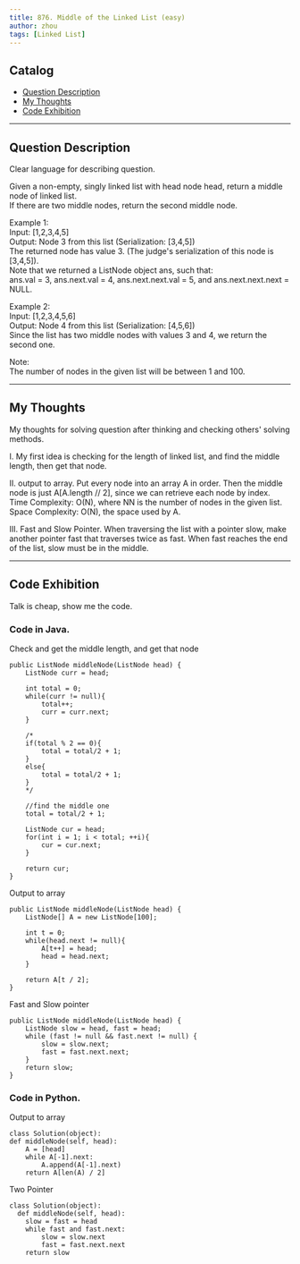 ```yaml
---
title: 876. Middle of the Linked List (easy)                   
author: zhou      
tags: [Linked List]            
---
```


       

## Catalog  
+ [Question Description](#partI)
+ [My Thoughts](#partII)
+ [Code Exhibition](#partIII)

----------------------------------

## Question Description
Clear language for describing question.    

Given a non-empty, singly linked list with head node head, return a middle node of linked list.     
If there are two middle nodes, return the second middle node.      

Example 1:    
Input: [1,2,3,4,5]    
Output: Node 3 from this list (Serialization: [3,4,5])    
The returned node has value 3.  (The judge's serialization of this node is [3,4,5]).     
Note that we returned a ListNode object ans, such that:      
ans.val = 3, ans.next.val = 4, ans.next.next.val = 5, and ans.next.next.next = NULL.      

Example 2:     
Input: [1,2,3,4,5,6]     
Output: Node 4 from this list (Serialization: [4,5,6])      
Since the list has two middle nodes with values 3 and 4, we return the second one.      

Note:     
The number of nodes in the given list will be between 1 and 100.       


----------------------------------

## My Thoughts
My thoughts for solving question after thinking and checking others' solving methods.        

I. My first idea is checking for the length of linked list, and find the middle length, then get that node.     

II. output to array. Put every node into an array A in order. Then the middle node is just A[A.length // 2], since we can retrieve each node by index.      
Time Complexity: O(N), where NN is the number of nodes in the given list.      
Space Complexity: O(N), the space used by A.       

III. Fast and Slow Pointer. When traversing the list with a pointer slow, make another pointer fast that traverses twice as fast. When fast reaches the end of the list, slow must be in the middle.      



----------------------------------

## Code Exhibition
Talk is cheap, show me the code.    
### Code in Java.     
Check and get the middle length, and get that node    

    public ListNode middleNode(ListNode head) {
        ListNode curr = head;
        
        int total = 0;
        while(curr != null){
            total++;
            curr = curr.next;
        }        
        
        /*
        if(total % 2 == 0){
            total = total/2 + 1;
        }
        else{
            total = total/2 + 1;
        }
        */
        
        //find the middle one
        total = total/2 + 1;
        
        ListNode cur = head;
        for(int i = 1; i < total; ++i){
            cur = cur.next;
        }
        
        return cur;
    }

Output to array  

    public ListNode middleNode(ListNode head) {
        ListNode[] A = new ListNode[100];
        
        int t = 0;
        while(head.next != null){
            A[t++] = head;
            head = head.next;
        }
        
        return A[t / 2];
    }

Fast and Slow pointer    

    public ListNode middleNode(ListNode head) {
        ListNode slow = head, fast = head;
        while (fast != null && fast.next != null) {
            slow = slow.next;
            fast = fast.next.next;
        }
        return slow;
    }


### Code in Python.   
Output to array   

    class Solution(object):
    def middleNode(self, head):
        A = [head]
        while A[-1].next:
            A.append(A[-1].next)
        return A[len(A) / 2]

Two Pointer    

    class Solution(object):
      def middleNode(self, head):
        slow = fast = head
        while fast and fast.next:
            slow = slow.next
            fast = fast.next.next
        return slow


